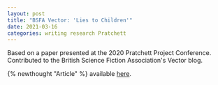 ```yaml
---
layout: post
title: "BSFA Vector: 'Lies to Children'"
date: 2021-03-16
categories: writing research Pratchett
---
```


Based on a paper presented at the 2020 Pratchett Project Conference. Contributed to the British Science Fiction Association's Vector blog.

{% newthought "Article" %} available [here](https://vector-bsfa.com/2021/03/16/lies-to-children-from-folk-to-formal-science-in-terry-pratchetts-discworld/).
